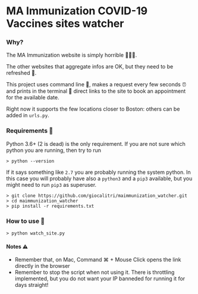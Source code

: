 # MA Immunization COVID-19 Vaccines sites watcher

### Why?

The MA Immunization website is simply horrible 🤦🏻‍♂️. 

The other websites that aggregate infos are OK, but they need to be refreshed 🤯.

This project uses command line 🚀, makes a request every few seconds ⏰ and prints in the terminal 🐚 direct links to the site to book an appointment for the available date. 

Right now it supports the few locations closer to Boston: others can be added in `urls.py`. 

### Requirements 🛒
Python 3.6+ (2 is dead) is the only requirement.
If you are not sure which python you are running, then try to run 
```shell
> python --version
```
If it says something like `2.7` you are probably running the system python. 
In this case you will probably have also a `python3` and a `pip3` available, 
but you might need to run `pip3` as superuser.

```shell
> git clone https://github.com/giocalitri/maimmunization_watcher.git
> cd maimmunization_watcher
> pip install -r requirements.txt
```

### How to use 🔧

```shell
> python watch_site.py
```

#### Notes ⚠️
- Remember that, on Mac, Command ⌘ + Mouse Click opens the link directly in the browser
- Remember to stop the script when not using it. There is throttling implemented, but you do not want your IP banneded for running it for days straight!